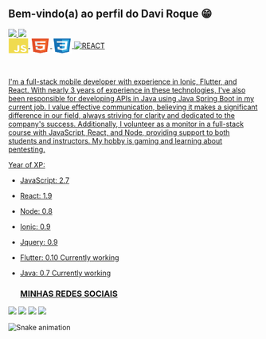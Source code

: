## Bem-vindo(a) ao perfil do Davi Roque 😁

 <div>
  <a href="https://github.com/daviroquedev">
  <img height="180em" src="https://github-readme-stats.vercel.app/api?username=daviroquedev&show_icons=true&theme=tokyonight&include_all_commits=true&count_private=true"/>
  <img height="180em" src="https://github-readme-stats.vercel.app/api/top-langs/?username=daviroquedev&layout=compact&langs_count=6&theme=tokyonight"/>
</div>
<div style="display: inline_block">
  <img align="center" alt="Js" height="30" width="40" src="https://raw.githubusercontent.com/devicons/devicon/master/icons/javascript/javascript-plain.svg">
  <img align="center" alt="HTML" height="30" width="40" src="https://raw.githubusercontent.com/devicons/devicon/master/icons/html5/html5-original.svg">
  <img align="center" alt="CSS" height="30" width="40" src="https://raw.githubusercontent.com/devicons/devicon/master/icons/css3/css3-original.svg">
  <img align="center" alt="REACT" height="30" width="40" src="https://cdn.jsdelivr.net/gh/devicons/devicon/icons/react/react-original.svg">
 
</div>
 
 <br>

 <br>

I'm a full-stack mobile developer with experience in Ionic, Flutter, and React. With nearly 3 years of experience in these technologies, I've also been responsible for developing APIs in Java using Java Spring Boot in my current job. I value effective communication, believing it makes a significant difference in our field, always striving for clarity and dedicated to the company's success. Additionally, I volunteer as a monitor in a full-stack course with JavaScript, React, and Node, providing support to both students and instructors. My hobby is gaming and learning about pentesting.

Year of XP:
- JavaScript: 2.7
- React: 1.9
- Node: 0.8
- Ionic: 0.9
- Jquery: 0.9
- Flutter: 0.10 Currently working
- Java: 0.7 Currently working


 
  ### MINHAS REDES SOCIAIS
 
<div> 
  
  <a href="https://instagram.com/davirq" target="_blank"><img src="https://img.shields.io/badge/-Instagram-%23E4405F?style=for-the-badge&logo=instagram&logoColor=white" target="_blank"></a> 
  <a href = "mailto:sowdavi@gmail.com"><img src="https://img.shields.io/badge/-Gmail-%23333?style=for-the-badge&logo=gmail&logoColor=white" target="_blank"></a>
  <a href="https://www.linkedin.com/in/daviroquedev" target="_blank"><img src="https://img.shields.io/badge/-LinkedIn-%230077B5?style=for-the-badge&logo=linkedin&logoColor=white" target="_blank"></a> 
   <a href="https://twitter.com/daviroquedev" target="_blank"><img src="https://img.shields.io/badge/Twitter-%231DA1F2.svg?style=for-the-badge&logo=Twitter&logoColor=white" target="_blank"></a> 

 
  ![Snake animation](https://github.com/daviroquedev/daviroquedev/blob/output/github-contribution-grid-snake.svg)

</div>
